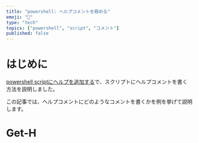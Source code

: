 ```yaml
---
title: "powershell: ヘルプコメントを極める"
emoji: "🐢"
type: "tech" 
topics: ["powershell", "script", "コメント"]
published: false
---
```



# はじめに

[powershell scriptにヘルプを追加する](pwsh-help-helpcomment.md)で、スクリプトにヘルプコメントを書く方法を説明しました。

この記事では、ヘルプコメントにどのようなコメントを書くかを例を挙げて説明します。

# Get-H





